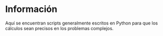 # Información

Aquí se encuentran scripts generalmente escritos en Python para que los cálculos sean precisos en los problemas complejos.